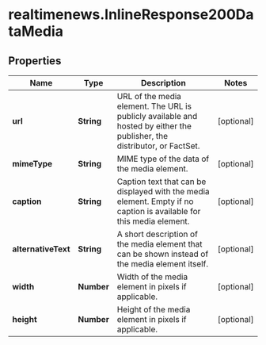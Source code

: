 # realtimenews.InlineResponse200DataMedia

## Properties

Name | Type | Description | Notes
------------ | ------------- | ------------- | -------------
**url** | **String** | URL of the media element. The URL is publicly available and hosted by either the publisher, the distributor, or FactSet. | [optional] 
**mimeType** | **String** | MIME type of the data of the media element. | [optional] 
**caption** | **String** | Caption text that can be displayed with the media element. Empty if no caption is available for this media element. | [optional] 
**alternativeText** | **String** | A short description of the media element that can be shown instead of the media element itself. | [optional] 
**width** | **Number** | Width of the media element in pixels if applicable. | [optional] 
**height** | **Number** | Height of the media element in pixels if applicable. | [optional] 


